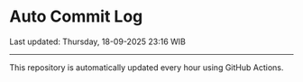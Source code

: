 # Auto Commit Log

Last updated: Thursday, 18-09-2025 23:16 WIB

---

This repository is automatically updated every hour using GitHub Actions.

